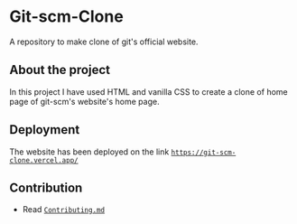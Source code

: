 # Git-scm-Clone

A repository to make clone of git's official website.

## About the project

In this project I have used HTML and vanilla CSS to create a clone of home page of git-scm's website's home page.

## Deployment

The website has been deployed on the link [`https://git-scm-clone.vercel.app/`](https://git-scm-clone.vercel.app/)

## Contribution

- Read [`Contributing.md`](https://github.com/MSB-s-Projects/Git-scm-Clone/blob/main/CONTRIBUTING.md)
